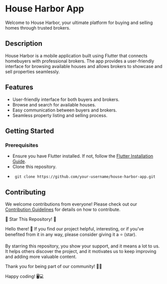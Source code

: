 # House Harbor App

Welcome to House Harbor, your ultimate platform for buying and selling homes through trusted brokers.

## Description

House Harbor is a mobile application built using Flutter that connects homebuyers with professional brokers. The app provides a user-friendly interface for browsing available houses and allows brokers to showcase and sell properties seamlessly.

## Features

- User-friendly interface for both buyers and brokers.
- Browse and search for available houses.
- Easy communication between buyers and brokers.
- Seamless property listing and selling process.

## Getting Started

### Prerequisites

- Ensure you have Flutter installed. If not, follow the [Flutter Installation Guide](https://flutter.dev/docs/get-started/install).
- Clone this repository.
- ```
   git clone https://github.com/your-username/house-harbor-app.git

## Contributing

We welcome contributions from everyone! Please check out our [Contribution Guidelines]([(https://github.com/Amitkumarkoli/House_Harbor/blob/master/CONTRIBUTING.md)]) for details on how to contribute.


🌟 Star This Repository! 🌟

Hello there! 👋 If you find our project helpful, interesting, or if you've benefited from it in any way, please consider giving it a ⭐️ (star).

By starring this repository, you show your support, and it means a lot to us. It helps others discover the project, and it motivates us to keep improving and adding more valuable content.

Thank you for being part of our community! 🚀✨

Happy coding! 🖥️💻
